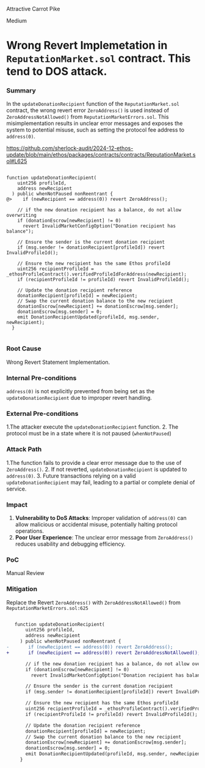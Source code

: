 Attractive Carrot Pike

Medium

# Wrong Revert Implemetation in `ReputationMarket.sol` contract. This tend to DOS attack.

### Summary

In the `updateDonationRecipient` function of the `ReputationMarket.sol` contract, the wrong revert error `ZeroAddress()` is used instead of `ZeroAddressNotAllowed()` from `ReputationMarketErrors.sol`. This misimplementation results in unclear error messages and exposes the system to potential misuse, such as setting the protocol fee address to `address(0)`.


https://github.com/sherlock-audit/2024-12-ethos-update/blob/main/ethos/packages/contracts/contracts/ReputationMarket.sol#L625

```solidity

function updateDonationRecipient(
    uint256 profileId,
    address newRecipient
  ) public whenNotPaused nonReentrant {
@>    if (newRecipient == address(0)) revert ZeroAddress();

    // if the new donation recipient has a balance, do not allow overwriting
    if (donationEscrow[newRecipient] != 0)
      revert InvalidMarketConfigOption("Donation recipient has balance");

    // Ensure the sender is the current donation recipient
    if (msg.sender != donationRecipient[profileId]) revert InvalidProfileId();

    // Ensure the new recipient has the same Ethos profileId
    uint256 recipientProfileId = _ethosProfileContract().verifiedProfileIdForAddress(newRecipient);
    if (recipientProfileId != profileId) revert InvalidProfileId();

    // Update the donation recipient reference
    donationRecipient[profileId] = newRecipient;
    // Swap the current donation balance to the new recipient
    donationEscrow[newRecipient] += donationEscrow[msg.sender];
    donationEscrow[msg.sender] = 0;
    emit DonationRecipientUpdated(profileId, msg.sender, newRecipient);
  }


```


### Root Cause

Wrong Revert Statement Implementation.

### Internal Pre-conditions

 `address(0)` is not explicitly prevented from being set as the `updateDonationRecipient` due to improper revert handling.

### External Pre-conditions

1.The attacker  execute the `updateDonationRecipient` function.
2. The protocol must be in a state where it is not paused (`whenNotPaused`)

### Attack Path


1.The function fails to provide a clear error message due to the use of `ZeroAddress()`.
2. If not reverted, `updateDonationRecipient` is updated to `address(0)`.
3. Future transactions relying on a valid `updateDonationRecipient` may fail, leading to a partial or complete denial of service.


### Impact

1. **Vulnerability to DoS Attacks**: Improper validation of `address(0)` can allow malicious or accidental misuse, potentially halting protocol operations.
2. **Poor User Experience**: The unclear error message from `ZeroAddress()` reduces usability and debugging efficiency.


### PoC

Manual Review

### Mitigation

Replace the Revert `ZeroAddress()` with `ZeroAddressNotAllowed()` from `ReputationMarketErrors.sol:625`
```diff

   function updateDonationRecipient(
       uint256 profileId,
       address newRecipient
     ) public whenNotPaused nonReentrant {
-       if (newRecipient == address(0)) revert ZeroAddress();
+       if (newRecipient == address(0)) revert ZeroAddressNotAllowed();

       // if the new donation recipient has a balance, do not allow overwriting
       if (donationEscrow[newRecipient] != 0)
         revert InvalidMarketConfigOption("Donation recipient has balance");

       // Ensure the sender is the current donation recipient
       if (msg.sender != donationRecipient[profileId]) revert InvalidProfileId();

       // Ensure the new recipient has the same Ethos profileId
       uint256 recipientProfileId = _ethosProfileContract().verifiedProfileIdForAddress(newRecipient);
       if (recipientProfileId != profileId) revert InvalidProfileId();

       // Update the donation recipient reference
       donationRecipient[profileId] = newRecipient;
       // Swap the current donation balance to the new recipient
       donationEscrow[newRecipient] += donationEscrow[msg.sender];
       donationEscrow[msg.sender] = 0;
       emit DonationRecipientUpdated(profileId, msg.sender, newRecipient);
     }
```